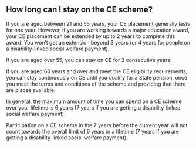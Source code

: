 ##  How long can I stay on the CE scheme?

If you are aged between 21 and 55 years, your CE placement generally lasts for
one year. However, if you are working towards a major education award, your CE
placement can be extended by up to 2 years to complete this award. You won’t
get an extension beyond 3 years (or 4 years for people on a disability-linked
social welfare payment).

If you are aged over 55, you can stay on CE for 3 consecutive years.

If you are aged 60 years and over and meet the CE eligibility requirements,
you can stay continuously on CE until you qualify for a State pension, once
you meet the terms and conditions of the scheme and providing that there are
places available.

In general, the maximum amount of time you can spend on a CE scheme over your
lifetime is 6 years (7 years if you are getting a disability-linked social
welfare payment).

Participation on a CE scheme in the 7 years before the current year will not
count towards the overall limit of 6 years in a lifetime (7 years if you are
getting a disability-linked social welfare payment).
